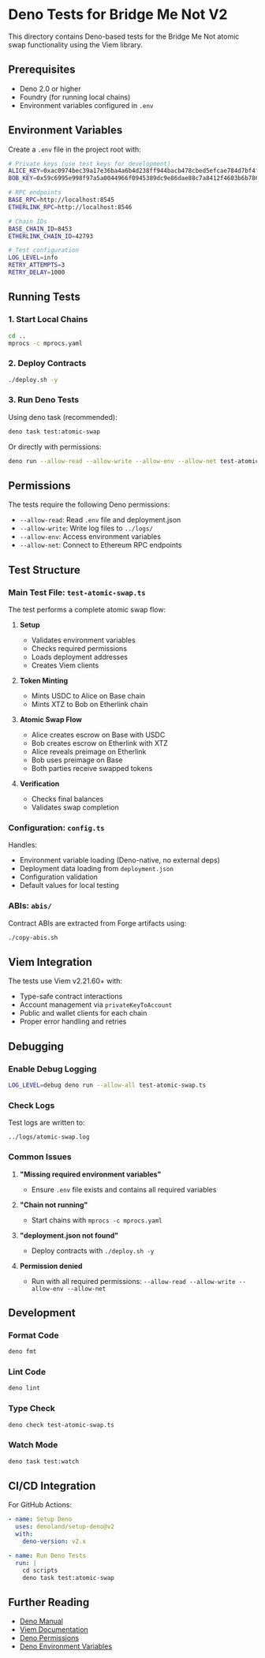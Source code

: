# Deno Tests for Bridge Me Not V2

This directory contains Deno-based tests for the Bridge Me Not atomic swap functionality using the Viem library.

## Prerequisites

- Deno 2.0 or higher
- Foundry (for running local chains)
- Environment variables configured in `.env`

## Environment Variables

Create a `.env` file in the project root with:

```bash
# Private keys (use test keys for development)
ALICE_KEY=0xac0974bec39a17e36ba4a6b4d238ff944bacb478cbed5efcae784d7bf4f2ff80
BOB_KEY=0x59c6995e998f97a5a0044966f0945389dc9e86dae88c7a8412f4603b6b78690d

# RPC endpoints
BASE_RPC=http://localhost:8545
ETHERLINK_RPC=http://localhost:8546

# Chain IDs
BASE_CHAIN_ID=8453
ETHERLINK_CHAIN_ID=42793

# Test configuration
LOG_LEVEL=info
RETRY_ATTEMPTS=3
RETRY_DELAY=1000
```

## Running Tests

### 1. Start Local Chains

```bash
cd ..
mprocs -c mprocs.yaml
```

### 2. Deploy Contracts

```bash
./deploy.sh -y
```

### 3. Run Deno Tests

Using deno task (recommended):
```bash
deno task test:atomic-swap
```

Or directly with permissions:
```bash
deno run --allow-read --allow-write --allow-env --allow-net test-atomic-swap.ts
```

## Permissions

The tests require the following Deno permissions:

- `--allow-read`: Read `.env` file and deployment.json
- `--allow-write`: Write log files to `../logs/`
- `--allow-env`: Access environment variables
- `--allow-net`: Connect to Ethereum RPC endpoints

## Test Structure

### Main Test File: `test-atomic-swap.ts`

The test performs a complete atomic swap flow:

1. **Setup**
   - Validates environment variables
   - Checks required permissions
   - Loads deployment addresses
   - Creates Viem clients

2. **Token Minting**
   - Mints USDC to Alice on Base chain
   - Mints XTZ to Bob on Etherlink chain

3. **Atomic Swap Flow**
   - Alice creates escrow on Base with USDC
   - Bob creates escrow on Etherlink with XTZ
   - Alice reveals preimage on Etherlink
   - Bob uses preimage on Base
   - Both parties receive swapped tokens

4. **Verification**
   - Checks final balances
   - Validates swap completion

### Configuration: `config.ts`

Handles:
- Environment variable loading (Deno-native, no external deps)
- Deployment data loading from `deployment.json`
- Configuration validation
- Default values for local testing

### ABIs: `abis/`

Contract ABIs are extracted from Forge artifacts using:
```bash
./copy-abis.sh
```

## Viem Integration

The tests use Viem v2.21.60+ with:
- Type-safe contract interactions
- Account management via `privateKeyToAccount`
- Public and wallet clients for each chain
- Proper error handling and retries

## Debugging

### Enable Debug Logging

```bash
LOG_LEVEL=debug deno run --allow-all test-atomic-swap.ts
```

### Check Logs

Test logs are written to:
```
../logs/atomic-swap.log
```

### Common Issues

1. **"Missing required environment variables"**
   - Ensure `.env` file exists and contains all required variables

2. **"Chain not running"**
   - Start chains with `mprocs -c mprocs.yaml`

3. **"deployment.json not found"**
   - Deploy contracts with `./deploy.sh -y`

4. **Permission denied**
   - Run with all required permissions: `--allow-read --allow-write --allow-env --allow-net`

## Development

### Format Code
```bash
deno fmt
```

### Lint Code
```bash
deno lint
```

### Type Check
```bash
deno check test-atomic-swap.ts
```

### Watch Mode
```bash
deno task test:watch
```

## CI/CD Integration

For GitHub Actions:

```yaml
- name: Setup Deno
  uses: denoland/setup-deno@v2
  with:
    deno-version: v2.x

- name: Run Deno Tests
  run: |
    cd scripts
    deno task test:atomic-swap
```

## Further Reading

- [Deno Manual](https://docs.deno.com/)
- [Viem Documentation](https://viem.sh/)
- [Deno Permissions](https://docs.deno.com/runtime/fundamentals/security)
- [Deno Environment Variables](https://docs.deno.com/runtime/manual/basics/env_variables)